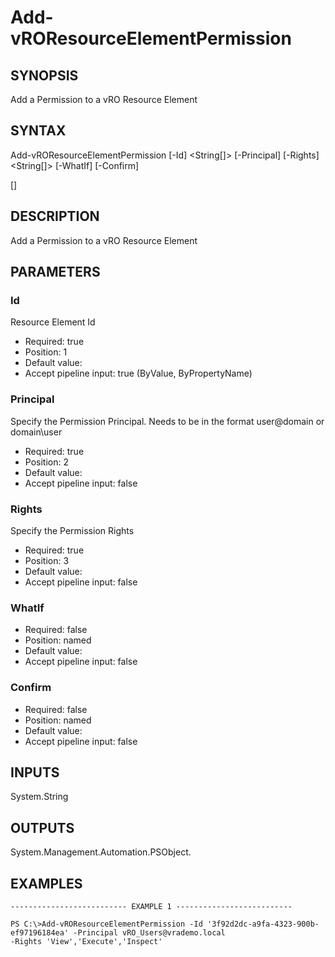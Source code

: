 # Add-vROResourceElementPermission

## SYNOPSIS
    
Add a Permission to a vRO Resource Element

## SYNTAX
 Add-vROResourceElementPermission [-Id] <String[]> [-Principal] <String> [-Rights] <String[]> [-WhatIf] [-Confirm]  [<CommonParameters>]    

## DESCRIPTION

Add a Permission to a vRO Resource Element

## PARAMETERS


### Id

Resource Element Id

* Required: true
* Position: 1
* Default value: 
* Accept pipeline input: true (ByValue, ByPropertyName)

### Principal

Specify the Permission Principal. Needs to be in the format user@domain or domain\user

* Required: true
* Position: 2
* Default value: 
* Accept pipeline input: false

### Rights

Specify the Permission Rights

* Required: true
* Position: 3
* Default value: 
* Accept pipeline input: false

### WhatIf


* Required: false
* Position: named
* Default value: 
* Accept pipeline input: false

### Confirm


* Required: false
* Position: named
* Default value: 
* Accept pipeline input: false

## INPUTS

System.String

## OUTPUTS

System.Management.Automation.PSObject.

## EXAMPLES
```
-------------------------- EXAMPLE 1 --------------------------

PS C:\>Add-vROResourceElementPermission -Id '3f92d2dc-a9fa-4323-900b-ef97196184ea' -Principal vRO_Users@vrademo.local 
-Rights 'View','Execute','Inspect'
```

